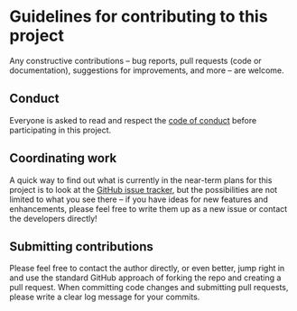 # Guidelines for contributing to this project

Any constructive contributions &ndash; bug reports, pull requests (code or documentation), suggestions for improvements, and more &ndash; are welcome.

## Conduct

Everyone is asked to read and respect the [code of conduct](CODE_OF_CONDUCT.md) before participating in this project.

## Coordinating work

A quick way to find out what is currently in the near-term plans for this project is to look at the [GitHub issue tracker](https://github.com/caltechlibrary/boffo/issues), but the possibilities are not limited to what you see there &ndash; if you have ideas for new features and enhancements, please feel free to write them up as a new issue or contact the developers directly!

## Submitting contributions

Please feel free to contact the author directly, or even better, jump right in and use the standard GitHub approach of forking the repo and creating a pull request.  When committing code changes and submitting pull requests, please write a clear log message for your commits.
